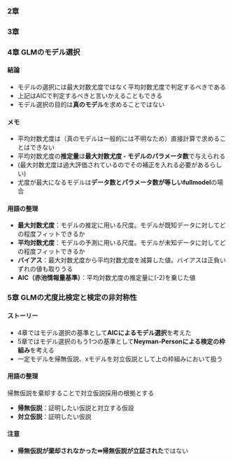 ### 2章

### 3章

### 4章 GLMのモデル選択

#### 結論
* モデルの選択には最大対数尤度ではなく平均対数尤度で判定するべきである
* 上記はAICで判定するべきと言いかえることもできる
* モデル選択の目的は**真のモデル**を求めることではない

#### メモ
* 平均対数尤度は（真のモデルは一般的には不明なため）直接計算で求めることはできない
* 平均対数尤度の**推定量**は**最大対数尤度 - モデルのパラメータ数**で与えられる
* (最大対数尤度は過大評価されているのでその補正を入れる必要があるらしい)
* 尤度が最大になるモデルは**データ数とパラメータ数が等しいfullmodel**の場合

#### 用語の整理
* **最大対数尤度**：モデルの推定に用いる尺度。モデルが既知データに対してどの程度フィットできるか
* **平均対数尤度**：モデルの予測に用いる尺度。モデルが未知データに対してどの程度フィットできるか
* **バイアス**：最大対数尤度から平均対数尤度を減算した値。バイアスは正負いずれの値も取りうる
* **AIC（赤池情報量基準）**：平均対数尤度の推定量に(-2)を乗じた値

### 5章 GLMの尤度比検定と検定の非対称性

#### ストーリー
* 4章ではモデル選択の基準として**AICによるモデル選択**を考えた
* 5章ではモデル選択のもう1つの基準として**Neyman-Personによる検定の枠組み**を考える
* 一定モデルを帰無仮説、xモデルを対立仮説として上の枠組みにおいて扱う

#### 用語の整理
帰無仮説を棄却することで対立仮説採用の根拠とする
* **帰無仮説**：証明したい仮説と対立する仮設
* **対立仮説**：証明したい仮説

#### 注意
* **帰無仮説が棄却されなかった⇛帰無仮説が立証された**ではない
